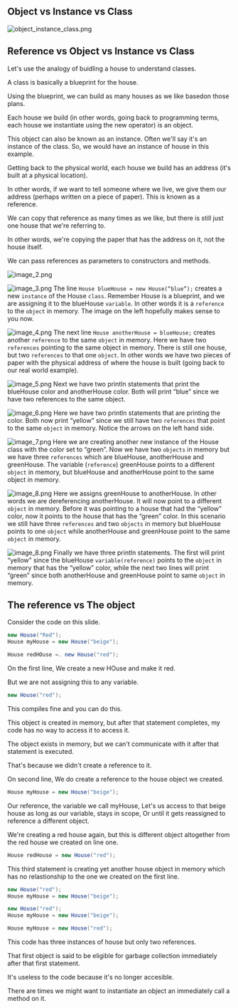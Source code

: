 ## Object vs Instance vs Class

![object_instance_class.png](object_instance_class.png)

## Reference vs Object vs Instance vs Class
Let's use the analogy of buidling a house to understand classes.

A class is basically a blueprint for the house.

Using the blueprint, we can build as many houses as we like basedon those plans.

Each house we build (in other words, going back to programming terms, each house we instantiate using the new operator) is an object.

This object can also be known as an instance. Often we'll say it's an instance of the class.
So, we would have an instance of house in this example.

Getting back to the physical world, each house we build has an address (it's built at a physical location).

In other words, if we want to tell someone where we live, we give them our address (perhaps written on a piece of paper). This is known as a reference.

We can copy that reference as many times as we like, but there is still just one house that we're referring to.

In other words, we're copying the paper that has the address on it, not the house itself.

We can pass references as parameters to constructors and methods.

![image_2.png](image_2.png)

![image_3.png](image_3.png)
The line `House blueHouse = new House(“blue”);` creates a new `instance` of the House `class`. Remember House is a blueprint, and we are assigning it to the blueHouse `variable`. In other words it is a `reference` to the `object` in memory. The image on the left hopefully makes sense to you now.


![image_4.png](image_4.png)
The next line `House anotherHouse = blueHouse;` creates another `reference` to the same `object` in memory. Here we have two `references` pointing to the same object in memory. There is still one house, but two `references` to that one `object`. In other words we have two pieces of paper with the physical address of where the house is built (going back to our real world example).


![image_5.png](image_5.png)
Next we have two println statements that print the blueHouse color and anotherHouse color. Both will print “blue” since we have two references to the same object.


![image_6.png](image_6.png)
Here we have two println statements that are printing the color. Both now print “yellow” since we still have two `references` that point to the same `object` in memory. Notice the arrows on the left hand side.

![image_7.png](image_7.png)
Here we are creating another new instance of the House class with the color set to “green”. Now we have two `objects` in memory but we have three `references` which are blueHouse, anotherHouse and greenHouse. The variable (`reference`) greenHouse points to a different `object` in memory, but blueHouse and anotherHouse point to the same object in memory.


![image_8.png](image_8.png)
Here we assigns greenHouse to anotherHouse. In other words we are dereferencing anotherHouse. It will now point to a different `object` in memory. Before it was pointing to a house that had the “yellow” color, now it points to the house that has the “green” color. In this scenario we still have three `references` and two `objects` in memory but blueHouse points to one `object` while anotherHouse and greenHouse point to the same `object` in memory.


![image_8.png](image_8.png)
Finally we have three println statements. The first will print “yellow” since the blueHouse `variable(reference)` points to the `object` in memory that has the “yellow” color, while the next two lines will print “green” since both anotherHouse and greenHouse point to same `object` in memory. 

## The reference vs The object
Consider the code on this slide.

```java
new House("Red");
House myHouse = new House("beige");

House redHOuse =. new House("red");
```
On the first line, We create a new HOuse and make it red.

But we are not assigning this to any variable.

```java
new House("red");
```

This compiles fine and you can do this.

This object is created in memory, but after that statement completes, my code has no way to access it to access it.

The object exists in memory, but we can't communicate with it after that statement is executed.

That's because we didn't create a reference to it.

On second line, We do create a reference to the house object we created.
```java 
House myHouse = new House("beige");
```
Our reference, the variable we call myHouse, Let's us access to that beige house as long as our variable, stays in scope, Or until it gets reassigned to reference a different object.

We're creating a red house again, but this is different object altogether from the red house we created on line one.
```java
House redHouse = new House("red");
```

This third statement is creating yet another house object in memory which has no relastionship to the one we created on the first line.
```java
new House("red");
House myHouse = new House("beige");
```

```java
new House("red");
House myHouse = new House("beige");

House myHouse = new House("red");
```
This code has three instances of house but only two references.

That first object is said to be eligible for garbage collection immediately after that first statement.

It's useless to the code because it's no longer accesible.

There are times we might want to instantiate an object an immediately call a method on it.
